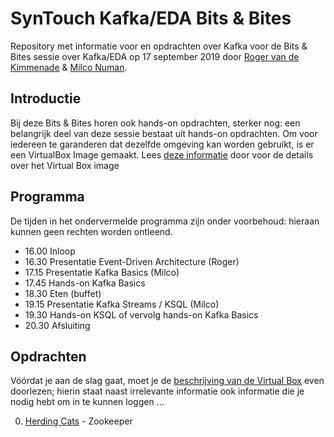 # SynTouch Kafka/EDA Bits & Bites

 Repository met informatie voor en opdrachten over Kafka voor de Bits & Bites sessie over Kafka/EDA op 17 september 2019 door [Roger van de Kimmenade](https://www.linkedin.com/in/rogervandekimmenade/) & [Milco Numan](https://www.linkedin.com/in/milconuman).

 ## Introductie
Bij deze Bits & Bites horen ook hands-on opdrachten, sterker nog: een belangrijk deel van deze sessie bestaat uit hands-on opdrachten. Om voor iedereen te garanderen dat dezelfde omgeving kan worden gebruikt, is er een VirtualBox Image gemaakt.
Lees [deze informatie](virtualbox/VirtualBox.md) door voor de details over het Virtual Box image

## Programma
De tijden in het ondervermelde programma zijn onder voorbehoud: hieraan kunnen geen rechten worden ontleend.

* 16.00 Inloop
* 16.30 Presentatie Event-Driven Architecture (Roger)
* 17.15 Presentatie Kafka Basics (Milco)
* 17.45 Hands-on Kafka Basics
* 18.30 Eten (buffet)
* 19.15 Presentatie Kafka Streams / KSQL (Milco)
* 19.30 Hands-on KSQL of vervolg hands-on Kafka Basics
* 20.30 Afsluiting

## Opdrachten
Vóórdat je aan de slag gaat, moet je de [beschrijving van de Virtual Box](virtualbox/VirtualBox.md) even doorlezen; hierin staat naast irrelevante informatie ook informatie die je nodig hebt om in te kunnen loggen ...

0. [Herding Cats](opdrachten/00-Herding-Cats.md) - Zookeeper
